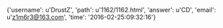 {'username': u'DrustZ', 'path': u'1162/1162.html', 'answer': u'CD', 'email': u'z1m6r3@163.com', 'time': '2016-02-25:09:32:16'}